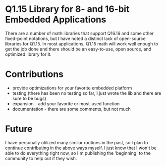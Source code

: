 # Q1.15 Library for 8- and 16-bit Embedded Applications #

There are a number of math libraries that support Q16.16 and some other fixed-point notations, but I have noted a distinct lack of open-source libraries for Q1.15.  In most applications, Q1.15 math will work well enough to get the job done and there should be an easy-to-use, open source, and optimized library for it.

# Contributions #

 * provide optimizations for your favorite embedded platform
 * testing (there has been no testing so far, I just wrote the lib and there are sure to be bugs)
 * expansion - add your favorite or most-used function
 * documentation - there are some comments, but not much
 
# Future #
 
 I have personally utilized many similar routines in the past, so I plan to continue contributing in the above ways myself.  I just know that I won't be able to do everything right now, so I'm publishing the 'beginning' to the community to help out if they wish.
 
